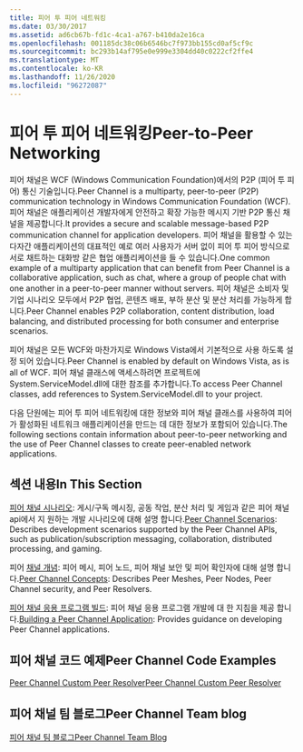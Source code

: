 ```yaml
---
title: 피어 투 피어 네트워킹
ms.date: 03/30/2017
ms.assetid: ad6cb67b-fd1c-4ca1-a767-b410da2e16ca
ms.openlocfilehash: 001185dc38c06b6546bc7f973bb155cd0af5cf9c
ms.sourcegitcommit: bc293b14af795e0e999e3304dd40c0222cf2ffe4
ms.translationtype: MT
ms.contentlocale: ko-KR
ms.lasthandoff: 11/26/2020
ms.locfileid: "96272087"
---
```

# <a name="peer-to-peer-networking"></a><span data-ttu-id="f67dc-102">피어 투 피어 네트워킹</span><span class="sxs-lookup"><span data-stu-id="f67dc-102">Peer-to-Peer Networking</span></span>

<span data-ttu-id="f67dc-103">피어 채널은 WCF (Windows Communication Foundation)에서의 P2P (피어 투 피어) 통신 기술입니다.</span><span class="sxs-lookup"><span data-stu-id="f67dc-103">Peer Channel is a multiparty, peer-to-peer (P2P) communication technology in Windows Communication Foundation (WCF).</span></span> <span data-ttu-id="f67dc-104">피어 채널은 애플리케이션 개발자에게 안전하고 확장 가능한 메시지 기반 P2P 통신 채널을 제공합니다.</span><span class="sxs-lookup"><span data-stu-id="f67dc-104">It provides a secure and scalable message-based P2P communication channel for application developers.</span></span> <span data-ttu-id="f67dc-105">피어 채널을 활용할 수 있는 다자간 애플리케이션의 대표적인 예로 여러 사용자가 서버 없이 피어 투 피어 방식으로 서로 채트하는 대화방 같은 협업 애플리케이션을 들 수 있습니다.</span><span class="sxs-lookup"><span data-stu-id="f67dc-105">One common example of a multiparty application that can benefit from Peer Channel is a collaborative application, such as chat, where a group of people chat with one another in a peer-to-peer manner without servers.</span></span> <span data-ttu-id="f67dc-106">피어 채널은 소비자 및 기업 시나리오 모두에서 P2P 협업, 콘텐츠 배포, 부하 분산 및 분산 처리를 가능하게 합니다.</span><span class="sxs-lookup"><span data-stu-id="f67dc-106">Peer Channel enables P2P collaboration, content distribution, load balancing, and distributed processing for both consumer and enterprise scenarios.</span></span>  
  
 <span data-ttu-id="f67dc-107">피어 채널은 모든 WCF와 마찬가지로 Windows Vista에서 기본적으로 사용 하도록 설정 되어 있습니다.</span><span class="sxs-lookup"><span data-stu-id="f67dc-107">Peer Channel is enabled by default on Windows Vista, as is all of WCF.</span></span> <span data-ttu-id="f67dc-108">피어 채널 클래스에 액세스하려면 프로젝트에 System.ServiceModel.dll에 대한 참조를 추가합니다.</span><span class="sxs-lookup"><span data-stu-id="f67dc-108">To access Peer Channel classes, add references to System.ServiceModel.dll to your project.</span></span>  
  
 <span data-ttu-id="f67dc-109">다음 단원에는 피어 투 피어 네트워킹에 대한 정보와 피어 채널 클래스를 사용하여 피어가 활성화된 네트워크 애플리케이션을 만드는 데 대한 정보가 포함되어 있습니다.</span><span class="sxs-lookup"><span data-stu-id="f67dc-109">The following sections contain information about peer-to-peer networking and the use of Peer Channel classes to create peer-enabled network applications.</span></span>  
  
## <a name="in-this-section"></a><span data-ttu-id="f67dc-110">섹션 내용</span><span class="sxs-lookup"><span data-stu-id="f67dc-110">In This Section</span></span>  

 <span data-ttu-id="f67dc-111">[피어 채널 시나리오](peer-channel-scenarios.md): 게시/구독 메시징, 공동 작업, 분산 처리 및 게임과 같은 피어 채널 api에서 지 원하는 개발 시나리오에 대해 설명 합니다.</span><span class="sxs-lookup"><span data-stu-id="f67dc-111">[Peer Channel Scenarios](peer-channel-scenarios.md):  Describes development scenarios supported by the Peer Channel APIs, such as publication/subscription messaging, collaboration, distributed processing, and gaming.</span></span>  
  
 <span data-ttu-id="f67dc-112">피어 [채널 개념](peer-channel-concepts.md): 피어 메시, 피어 노드, 피어 채널 보안 및 피어 확인자에 대해 설명 합니다.</span><span class="sxs-lookup"><span data-stu-id="f67dc-112">[Peer Channel Concepts](peer-channel-concepts.md):  Describes Peer Meshes, Peer Nodes, Peer Channel security, and Peer Resolvers.</span></span>  
  
 <span data-ttu-id="f67dc-113">[피어 채널 응용 프로그램 빌드](building-a-peer-channel-application.md): 피어 채널 응용 프로그램 개발에 대 한 지침을 제공 합니다.</span><span class="sxs-lookup"><span data-stu-id="f67dc-113">[Building a Peer Channel Application](building-a-peer-channel-application.md):  Provides guidance on developing Peer Channel applications.</span></span>  
  
## <a name="peer-channel-code-examples"></a><span data-ttu-id="f67dc-114">피어 채널 코드 예제</span><span class="sxs-lookup"><span data-stu-id="f67dc-114">Peer Channel Code Examples</span></span>  

 <span data-ttu-id="f67dc-115">[Peer Channel Custom Peer Resolver](/previous-versions/dotnet/netframework-3.5/ms751466(v=vs.90))</span><span class="sxs-lookup"><span data-stu-id="f67dc-115">[Peer Channel Custom Peer Resolver](/previous-versions/dotnet/netframework-3.5/ms751466(v=vs.90))</span></span>  
  
## <a name="peer-channel-team-blog"></a><span data-ttu-id="f67dc-116">피어 채널 팀 블로그</span><span class="sxs-lookup"><span data-stu-id="f67dc-116">Peer Channel Team blog</span></span>  

 [<span data-ttu-id="f67dc-117">피어 채널 팀 블로그</span><span class="sxs-lookup"><span data-stu-id="f67dc-117">Peer Channel Team Blog</span></span>](/archive/blogs/peerchan/)
